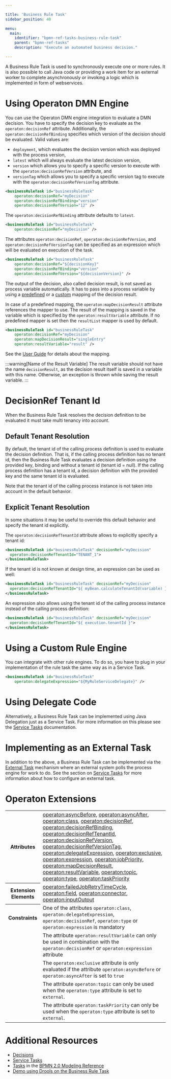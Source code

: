 ```yaml
---

title: 'Business Rule Task'
sidebar_position: 40

menu:
  main:
    identifier: "bpmn-ref-tasks-business-rule-task"
    parent: "bpmn-ref-tasks"
    description: "Execute an automated business decision."

---
```


A Business Rule Task is used to synchronously execute one or more rules. It is also possible to call Java code or providing a work item for an external worker to complete asynchronously or invoking a logic which is implemented in form of webservices.

# Using Operaton DMN Engine

You can use the Operaton DMN engine integration to evaluate a DMN decision. You have
to specify the decision key to evaluate as the `operaton:decisionRef` attribute. Additionally,
the `operaton:decisionRefBinding` specifies which version of the decision should be evaluated.
Valid values are:

* `deployment`, which evaluates the decision version which was deployed with the process
version,
* `latest` which will always evaluate the latest decision version,
* `version` which allows you to specify a specific version to execute with the `operaton:decisionRefVersion` attribute, and
* `versionTag` which allows you to specify a specific version tag to execute with the `operaton:decisionRefVersionTag` attribute.

```xml
<businessRuleTask id="businessRuleTask"
    operaton:decisionRef="myDecision"
    operaton:decisionRefBinding="version"
    operaton:decisionRefVersion="12" />
```

The `operaton:decisionRefBinding` attribute defaults to `latest`.

```xml
<businessRuleTask id="businessRuleTask"
    operaton:decisionRef="myDecision" />
```

The attributes `operaton:decisionRef`, `operaton:decisionRefVersion`, and `operaton:decisionRefVersionTag` can be specified as
an expression which will be evaluated on execution of the task.

```xml
<businessRuleTask id="businessRuleTask"
    operaton:decisionRef="${decisionKey}"
    operaton:decisionRefBinding="version"
    operaton:decisionRefVersion="${decisionVersion}" />
```

The output of the decision, also called decision result, is not saved as process variable automatically. It has to pass into a process variable by using a [predefined](../../../user-guide/process-engine/decisions/bpmn-cmmn.md#predefined-mapping-of-the-decision-result) or a [custom](../../../user-guide/process-engine/decisions/bpmn-cmmn.md#custom-mapping-into-process-variables) mapping of the decision result.

In case of a predefined mapping, the `operaton:mapDecisionResult` attribute references the mapper to use. The result of the mapping is saved in the variable which is specified by the `operaton:resultVariable` attribute. If no predefined mapper is set then the `resultList` mapper is used by default.

```xml
<businessRuleTask id="businessRuleTask"
    operaton:decisionRef="myDecision"
    operaton:mapDecisionResult="singleEntry"
    operaton:resultVariable="result" />
```

See the [User Guide](../../../user-guide/process-engine/decisions/bpmn-cmmn.md#the-decision-result) for details about the mapping.

:::warning[Name of the Result Variable]
The result variable should not have the name `decisionResult`, as the decision result itself is saved in a variable with this name. Otherwise, an exception is thrown while saving the result variable.
:::

# DecisionRef Tenant Id

When the Business Rule Task resolves the decision definition to be evaluated it must take multi tenancy into account.

## Default Tenant Resolution
By default, the tenant id of the calling process definition is used to evaluate the decision definition.
That is, if the calling process definition has no tenant id, then the Business Rule Task evaluates a decision definition using the provided key, binding and without a tenant id (tenant id = null).
If the calling process definition has a tenant id, a decision definition with the provided key and the same tenant id is evaluated.

Note that the tenant id of the calling process instance is not taken into account in the default behavior.

## Explicit Tenant Resolution

In some situations it may be useful to override this default behavior and specify the tenant id explicitly.

The `operaton:decisionRefTenantId` attribute allows to explicitly specify a tenant id:

```xml
<businessRuleTask id="businessRuleTask" decisionRef="myDecision"
  operaton:decisionRefTenantId="TENANT_1">
</businessRuleTask>
```

If the tenant id is not known at design time, an expression can be used as well:

```xml
<businessRuleTask id="businessRuleTask" decisionRef="myDecision"
  operaton:decisionRefTenantId="${ myBean.calculateTenantId(variable) }">
</businessRuleTask>
```

An expression also allows using the tenant id of the calling process instance instead of the calling process definition:

```xml
<businessRuleTask id="businessRuleTask" decisionRef="myDecision"
  operaton:decisionRefTenantId="${ execution.tenantId }">
</businessRuleTask>
```

# Using a Custom Rule Engine

You can integrate with other rule engines. To do so, you have to plug in your
implementation of the rule task the same way as in a Service Task.

```xml
<businessRuleTask id="businessRuleTask"
    operaton:delegateExpression="${MyRuleServiceDelegate}" />
```


# Using Delegate Code

Alternatively, a Business Rule Task can be implemented using Java Delegation just as a Service Task. For more
information on this please see the [Service Tasks](service-task.md) documentation.


# Implementing as an External Task

In addition to the above, a Business Rule Task can be implemented via the [External Task](../../../user-guide/process-engine/external-tasks.md) mechanism where an external system polls the process engine for work to do. See the section on [Service Tasks](service-task.md#external-tasks) for more information about how to configure an external task.


# Operaton Extensions

<table class="table table-striped">
  <tr>
    <th>Attributes</th>
    <td>
      <a href="../reference/bpmn20/custom-extensions/extension-attributes.md#asyncbefore">operaton:asyncBefore</a>,
      <a href="../reference/bpmn20/custom-extensions/extension-attributes.md#asyncafter">operaton:asyncAfter</a>,
      <a href="../reference/bpmn20/custom-extensions/extension-attributes.md#class">operaton:class</a>,
      <a href="../reference/bpmn20/custom-extensions/extension-attributes.md#decisionref">operaton:decisionRef</a>,
      <a href="../reference/bpmn20/custom-extensions/extension-attributes.md#decisionrefbinding">operaton:decisionRefBinding</a>,
      <a href="../reference/bpmn20/custom-extensions/extension-attributes.md#decisionreftenantid">operaton:decisionRefTenantId</a>,
      <a href="../reference/bpmn20/custom-extensions/extension-attributes.md#decisionrefversion">operaton:decisionRefVersion</a>,
      <a href="../reference/bpmn20/custom-extensions/extension-attributes.md#decisionrefversiontag">operaton:decisionRefVersionTag</a>,
      <a href="../reference/bpmn20/custom-extensions/extension-attributes.md#delegateexpression">operaton:delegateExpression</a>,
      <a href="../reference/bpmn20/custom-extensions/extension-attributes.md#exclusive">operaton:exclusive</a>,
      <a href="../reference/bpmn20/custom-extensions/extension-attributes.md#expression">operaton:expression</a>,
      <a href="../reference/bpmn20/custom-extensions/extension-attributes.md#jobpriority">operaton:jobPriority</a>,
      <a href="../reference/bpmn20/custom-extensions/extension-attributes.md#mapdecisionresult">operaton:mapDecisionResult</a>,
      <a href="../reference/bpmn20/custom-extensions/extension-attributes.md#resultvariable">operaton:resultVariable</a>,
      <a href="../reference/bpmn20/custom-extensions/extension-attributes.md#topic">operaton:topic</a>,
      <a href="../reference/bpmn20/custom-extensions/extension-attributes.md#type">operaton:type</a>,
      <a href="../reference/bpmn20/custom-extensions/extension-attributes.md#taskpriority">operaton:taskPriority</a>
    </td>
  </tr>
  <tr>
    <th>Extension Elements</th>
    <td>
      <a href="../reference/bpmn20/custom-extensions/extension-elements.md#failedjobretrytimecycle">operaton:failedJobRetryTimeCycle</a>,
      <a href="../reference/bpmn20/custom-extensions/extension-elements.md#field">operaton:field</a>,
      <a href="../reference/bpmn20/custom-extensions/extension-elements.md#connector">operaton:connector</a>,
      <a href="../reference/bpmn20/custom-extensions/extension-elements.md#inputoutput">operaton:inputOutput</a>
    </td>
  </tr>
  <tr>
    <th>Constraints</th>
    <td>
      One of the attributes <code>operaton:class</code>, <code>operaton:delegateExpression</code>, <code>operaton:decisionRef</code>,
      <code>operaton:type</code> or <code>operaton:expression</code> is mandatory
    </td>
  </tr>
  <tr>
    <td></td>
    <td>
      The attribute <code>operaton:resultVariable</code> can only be used in combination with the
      <code>operaton:decisionRef</code> or <code>operaton:expression</code> attribute
    </td>
  </tr>
  <tr>
    <td></td>
    <td>
      The <code>operaton:exclusive</code> attribute is only evaluated if the attribute
      <code>operaton:asyncBefore</code> or <code>operaton:asyncAfter</code> is set to <code>true</code>
    </td>
  </tr>
  <tr>
    <td></td>
    <td>
      The attribute <code>operaton:topic</code> can only be used when the <code>operaton:type</code> attribute is set to <code>external</code>.
    </td>
  </tr>
  <tr>
    <td></td>
    <td>
      The attribute <code>operaton:taskPriority</code> can only be used when the <code>operaton:type</code> attribute is set to <code>external</code>.
    </td>
  </tr>
</table>


# Additional Resources

* [Decisions](../../../user-guide/process-engine/decisions/index.md)
* [Service Tasks](./service-task.md)
* [Tasks](http://operaton.org/bpmn/reference.html#activities-task) in the [BPMN 2.0 Modeling Reference](http://operaton.org/bpmn/reference.html)
* [Demo using Drools on the Business Rule Task](https://github.com/operaton/operaton-consulting/tree/master/one-time-examples/order-confirmation-rules)
